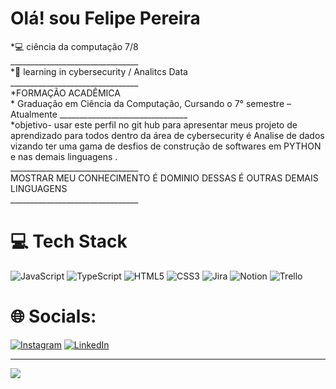 # Olá! sou Felipe Pereira
<div>
*💻 ciência da computação 7/8
</div>
________________________________
<div>
*🧠 learning in cybersecurity / Analitcs Data
</div>
________________________________
<div>*FORMAÇÃO ACADÊMICA</div>
*	Graduação em Ciência da Computação,  
Cursando o 7° semestre – Atualmente
</div>
________________________________
<div>
  *objetivo- usar este perfil no git hub para apresentar meus projeto de aprendizado para 
  todos dentro da área de cybersecurity é Analise de dados vizando ter uma gama de desfios de 
 construção de softwares  em PYTHON e nas demais linguagens .
</div>
________________________________
<DIV> MOSTRAR MEU CONHECIMENTO É DOMINIO DESSAS É OUTRAS DEMAIS LINGUAGENS</DIV>
________________________________


# 💻 Tech Stack

![JavaScript](https://img.shields.io/badge/javascript-%23323330.svg?style=for-the-badge&logo=javascript&logoColor=%23F7DF1E) ![TypeScript](https://img.shields.io/badge/typescript-%23007ACC.svg?style=for-the-badge&logo=typescript&logoColor=white) ![HTML5](https://img.shields.io/badge/html5-%23E34F26.svg?style=for-the-badge&logo=html5&logoColor=white) ![CSS3](https://img.shields.io/badge/css3-%231572B6.svg?style=for-the-badge&logo=css3&logoColor=white)  ![Jira](https://img.shields.io/badge/jira-%230A0FFF.svg?style=for-the-badge&logo=jira&logoColor=white) ![Notion](https://img.shields.io/badge/Notion-%23000000.svg?style=for-the-badge&logo=notion&logoColor=white) ![Trello](https://img.shields.io/badge/Trello-%23026AA7.svg?style=for-the-badge&logo=Trello&logoColor=white) 

# 🌐 Socials:

[![Instagram](https://img.shields.io/badge/Instagram-%23E4405F.svg?logo=Instagram&logoColor=white)](https://www.instagram.com/felipepereira.0/) [![LinkedIn](https://img.shields.io/badge/LinkedIn-%230077B5.svg?logo=linkedin&logoColor=white)](https://www.linkedin.com/in/luizfelipe01/) 

  ________________________________
   <div>
 <a href = "mailto:felipe2004try@gmail.com"><img src="https://img.shields.io/badge/-Gmail-%23333?style=for-the-badge&logo=gmail&logoColor=white" alvo ="_blank"></a>
 </div>

